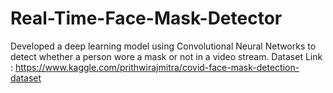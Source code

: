 # Real-Time-Face-Mask-Detector
Developed a deep learning model using Convolutional Neural Networks to detect whether a person wore a mask or not in a video stream.
Dataset Link : https://www.kaggle.com/prithwirajmitra/covid-face-mask-detection-dataset
